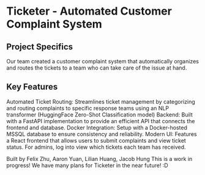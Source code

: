 # Ticketer - Automated Customer Complaint System 

## Project Specifics
Our team created a customer complaint system that automatically organizes and routes the tickets to a team who can take care of the issue at hand. 

## Key Features
Automated Ticket Routing: Streamlines ticket management by categorizing and routing complaints to specific response teams using an NLP transformer (HuggingFace Zero-Shot Classification model)
Backend: Built with a FastAPI implementation to provide an efficient API that connects the frontend and database.
Docker Integration: Setup with a Docker-hosted MSSQL database to ensure consistency and reliability. 
Modern UI: Features a React frontend that allows users to submit complaints and view ticket status. For admins, log into view which tickets each team has received. 

Built by Felix Zhu, Aaron Yuan, Lilian Huang, Jacob Hung
This is a work in progress! We have many plans for Ticketer in the near future! :D 
